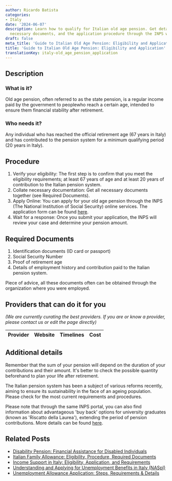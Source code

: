 ```yaml
---
author: Ricardo Batista
categories:
- Italy
date: '2024-06-07'
description: Learn how to qualify for Italian old age pension. Get details on eligibility,
  necessary documents, and the application procedure through the INPS website.
draft: false
meta_title: 'Guide to Italian Old Age Pension: Eligibility and Application'
title: 'Guide to Italian Old Age Pension: Eligibility and Application'
translationKey: italy-old_age_pension_application
---
```


## Description
### What is it?
Old age pension, often referred to as the state pension, is a regular income paid by the government to peoplewho reach a certain age, intended to ensure them financial stability after retirement.

### Who needs it?
Any individual who has reached the official retirement age (67 years in Italy) and has contributed to the pension system for a minimum qualifying period (20 years in Italy).

## Procedure
1. Verify your eligibility: The first step is to confirm that you meet the eligibility requirements; at least 67 years of age and at least 20 years of contribution to the Italian pension system.
2. Collate necessary documentation: Get all necessary documents together (see Required Documents).
3. Apply Online: You can apply for your old age pension through the INPS (The National Institution of Social Security) online services. The application form can be found [here](http://www.inps.it).
4. Wait for a response: Once you submit your application, the INPS will review your case and determine your pension amount.

## Required Documents
1. Identification documents (ID card or passport)
2. Social Security Number
3. Proof of retirement age
4. Details of employment history and contribution paid to the Italian pension system.

Piece of advice, all these documents often can be obtained through the organization where you were employed. 

## Providers that can do it for you

_(We are currently curating the best providers. If you are or know a provider, please contact us or edit the page directly)_

| Provider        |     Website     |     Timelines    |       Cost      |
| --------------- | --------------- |  :-------------: | :-------------: |

## Additional details
Remember that the sum of your pension will depend on the duration of your contributions and their amount. It's better to check the possible quantity beforehand to plan your life after retirement.

The Italian pension system has been a subject of various reforms recently, aiming to ensure its sustainability in the face of an ageing population. Please check for the most current requirements and procedures.

Please note that through the same INPS portal, you can also find information about advantageous 'buy back' options for university graduates (known as 'Riscatto della Laurea'), extending the period of pension contributions. More details can be found [here](http://www.inps.it).


## Related Posts

- [Disability Pension: Financial Assistance for Disabled Individuals](https://tramitit.com/guides/italy/disability_pension_application/)
- [Italian Family Allowance: Eligibility, Procedure, Required Documents](https://tramitit.com/guides/italy/family_allowance_request/)
- [Income Support in Italy: Eligibility, Application, and Requirements](https://tramitit.com/guides/italy/income_support_application/)
- [Understanding and Applying for Unemployment Benefits in Italy (NASpI)](https://tramitit.com/guides/italy/unemployment_benefits_request/)
- [Unemployment Allowance Application: Steps, Requirements & Details](https://tramitit.com/guides/italy/unemployment_allowance_application/)